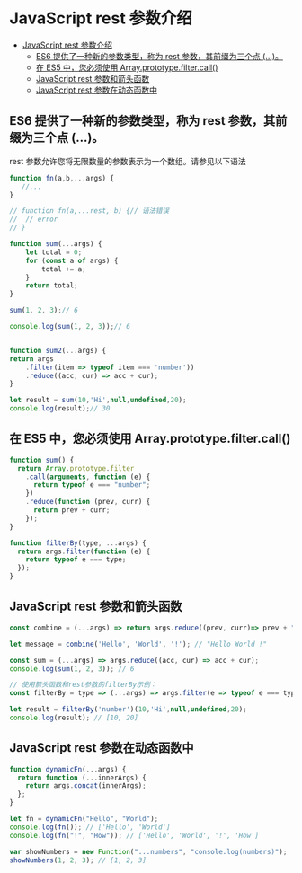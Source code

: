 # JavaScript rest 参数介绍

- [JavaScript rest 参数介绍](#javascript-rest-参数介绍)
  - [ES6 提供了一种新的参数类型，称为 rest 参数，其前缀为三个点 (...)。](#es6-提供了一种新的参数类型称为-rest-参数其前缀为三个点-)
  - [在 ES5 中，您必须使用 Array.prototype.filter.call()](#在-es5-中您必须使用-arrayprototypefiltercall)
  - [JavaScript rest 参数和箭头函数](#javascript-rest-参数和箭头函数)
  - [JavaScript rest 参数在动态函数中](#javascript-rest-参数在动态函数中)

## ES6 提供了一种新的参数类型，称为 rest 参数，其前缀为三个点 (...)。

rest 参数允许您将无限数量的参数表示为一个数组。请参见以下语法

```javascript
function fn(a,b,...args) {
   //...
}

// function fn(a,...rest, b) {// 语法错误
//  // error
// }

function sum(...args) {
    let total = 0;
    for (const a of args) {
        total += a;
    }
    return total;
}

sum(1, 2, 3);// 6

console.log(sum(1, 2, 3));// 6


function sum2(...args) {
return args
    .filter(item => typeof item === 'number'))
    .reduce((acc, cur) => acc + cur);
}

let result = sum(10,'Hi',null,undefined,20);
console.log(result);// 30
```

## 在 ES5 中，您必须使用 Array.prototype.filter.call()

```javascript
function sum() {
  return Array.prototype.filter
    .call(arguments, function (e) {
      return typeof e === "number";
    })
    .reduce(function (prev, curr) {
      return prev + curr;
    });
}

function filterBy(type, ...args) {
  return args.filter(function (e) {
    return typeof e === type;
  });
}
```

## JavaScript rest 参数和箭头函数

```javascript
const combine = (...args) => return args.reduce((prev, curr)=> prev + " " + curr);

let message = combine('Hello', 'World', '!'); // "Hello World !"

const sum = (...args) => args.reduce((acc, cur) => acc + cur);
console.log(sum(1, 2, 3)); // 6

// 使用箭头函数和rest参数的filterBy示例：
const filterBy = type => (...args) => args.filter(e => typeof e === type);

let result = filterBy('number')(10,'Hi',null,undefined,20);
console.log(result); // [10, 20]
```

## JavaScript rest 参数在动态函数中

```javascript
function dynamicFn(...args) {
  return function (...innerArgs) {
    return args.concat(innerArgs);
  };
}

let fn = dynamicFn("Hello", "World");
console.log(fn()); // ['Hello', 'World']
console.log(fn("!", "How")); // ['Hello', 'World', '!', 'How']

var showNumbers = new Function("...numbers", "console.log(numbers)");
showNumbers(1, 2, 3); // [1, 2, 3]
```
